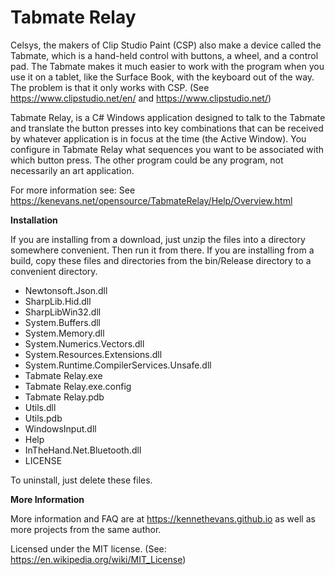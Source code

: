 # Tabmate Relay

Celsys, the makers of Clip Studio Paint (CSP) also make a device called the Tabmate, which is a hand-held control with buttons, a wheel, and a control pad. The Tabmate makes it much easier to work with the program when you use it on a tablet, like the Surface Book, with the keyboard out of the way. The problem is that it only works with CSP. 
 (See https://www.clipstudio.net/en/ and https://www.clipstudio.net/)

Tabmate Relay, is a C# Windows application designed to talk to the Tabmate and translate the button presses into key combinations that can be received by whatever application is in focus at the time (the Active Window). You configure in Tabmate Relay what sequences you want to be associated with which button press. The other program could be any program, not necessarily an art application.

For more information see:
See https://kenevans.net/opensource/TabmateRelay/Help/Overview.html

**Installation**

If you are installing from a download, just unzip the files into a directory somewhere convenient. Then run it from there. If you are installing from a build, copy these files and directories from the bin/Release directory to a convenient directory.

* Newtonsoft.Json.dll
* SharpLib.Hid.dll
* SharpLibWin32.dll
* System.Buffers.dll
* System.Memory.dll
* System.Numerics.Vectors.dll
* System.Resources.Extensions.dll
* System.Runtime.CompilerServices.Unsafe.dll
* Tabmate Relay.exe
* Tabmate Relay.exe.config
* Tabmate Relay.pdb
* Utils.dll
* Utils.pdb
* WindowsInput.dll
* Help
* InTheHand.Net.Bluetooth.dll
* LICENSE

To uninstall, just delete these files.

**More Information**

More information and FAQ are at https://kennethevans.github.io as well as more projects from the same author.

Licensed under the MIT license. (See: https://en.wikipedia.org/wiki/MIT_License)